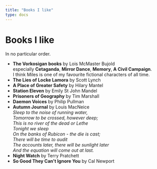 ```yaml
---
title: "Books I like"
type: docs
---
```

# Books I like

In no particular order.

* **The Vorkosigan books** by Lois McMaster Bujold
<br> especially **Cetaganda**, **Mirror Dance**, **Memory**, **A Civil Campaign**.
<br> I think Miles is one of my favourite fictional characters of all time.
* **The Lies of Locke Lamora** by Scott Lynch
* **A Place of Greater Safety** by Hilary Mantel
* **Station Eleven** by Emily St John Mandel
* **Prisoners of Geography** by Tim Marshall
* **Daemon Voices** by Philip Pullman
* **Autumn Journal** by Louis MacNeice
<br> *Sleep to the noise of running water,
<br> Tomorrow to be crossed, however deep;
<br> This is no river of the dead or Lethe
<br> Tonight we sleep
<br> On the banks of Rubicon - the die is cast;
<br> There will be time to audit
<br> The accounts later, there will be sunlight later
<br> And the equation will come out at last.*
* **Night Watch** by Terry Pratchett
* **So Good They Can't Ignore You** by Cal Newport
